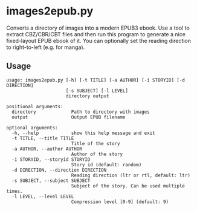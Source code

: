 # images2epub.py

Converts a directory of images into a modern EPUB3 ebook. Use a tool to extract CBZ/CBR/CBT files and then run this program to generate a nice fixed-layout EPUB ebook of it. You can optionally set the reading direction to right-to-left (e.g. for manga).


## Usage
```
usage: images2epub.py [-h] [-t TITLE] [-a AUTHOR] [-i STORYID] [-d DIRECTION]
                      [-s SUBJECT] [-l LEVEL]
                      directory output

positional arguments:
  directory             Path to directory with images
  output                Output EPUB filename

optional arguments:
  -h, --help            show this help message and exit
  -t TITLE, --title TITLE
                        Title of the story
  -a AUTHOR, --author AUTHOR
                        Author of the story
  -i STORYID, --storyid STORYID
                        Story id (default: random)
  -d DIRECTION, --direction DIRECTION
                        Reading direction (ltr or rtl, default: ltr)
  -s SUBJECT, --subject SUBJECT
                        Subject of the story. Can be used multiple times.
  -l LEVEL, --level LEVEL
                        Compression level [0-9] (default: 9)
```
